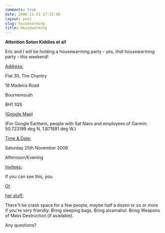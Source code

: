 ```yaml
---
comments: true
date: 2006-11-21 17:31:00
layout: post
slug: housewarming
title: Housewarming
---
```


<b>Attention Soton Kiddies et al!</b>  

Eric and I will be holding a housewarming party - yes, *that* housewarming party - this weekend!  

<u>Address:</u>  

Flat 30, The Chantry  

18 Madeira Road  

Bournemouth  

BH1 1QS  

(<a href="http://maps.google.co.uk/maps?f=q&hl=en&q=madeira+road,+bournemouth&ie=UTF8&z=15&ll=50.724095,-1.869779&spn=0.016192,0.043173&om=1&iwloc=addr">Google Map</a>)  

(For Google Earthers, people with Sat Navs and employees of Garmin: 50.723199 deg N, 1.871881 deg W.)  

  

<u>Time & Date:</u>  

Saturday 25th November 2006  

Afternoon/Evening  

<u>Invitees:</u>  

If you can see this, you.  

<u>Ot  

her stuff:</u>  

There'll be crash space for a few people, maybe half a dozen or so or more if you're very friendly.  Bring sleeping bags.  Bring alcamahol.  Bring Weapons of Mass Destruction (if available).  

Any questions?
